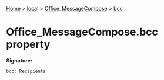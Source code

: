 [Home](./index) &gt; [local](local.md) &gt; [Office\_MessageCompose](local.office_messagecompose.md) &gt; [bcc](local.office_messagecompose.bcc.md)

# Office\_MessageCompose.bcc property


**Signature:**
```javascript
bcc: Recipients
```
